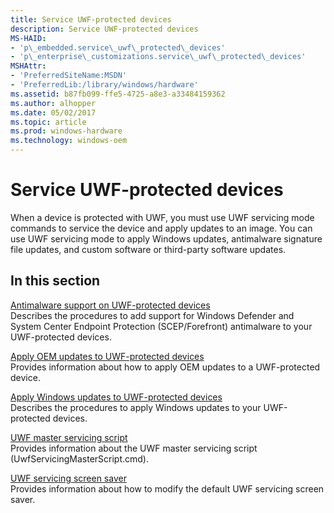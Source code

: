 ```yaml
---
title: Service UWF-protected devices
description: Service UWF-protected devices
MS-HAID:
- 'p\_embedded.service\_uwf\_protected\_devices'
- 'p\_enterprise\_customizations.service\_uwf\_protected\_devices'
MSHAttr:
- 'PreferredSiteName:MSDN'
- 'PreferredLib:/library/windows/hardware'
ms.assetid: b87fb099-ffe5-4725-a8e3-a33484159362
ms.author: alhopper
ms.date: 05/02/2017
ms.topic: article
ms.prod: windows-hardware
ms.technology: windows-oem
---
```


# Service UWF-protected devices


When a device is protected with UWF, you must use UWF servicing mode commands to service the device and apply updates to an image. You can use UWF servicing mode to apply Windows updates, antimalware signature file updates, and custom software or third-party software updates.

## In this section


<a href="" id="uwfantimalware-support"></a>[Antimalware support on UWF-protected devices](https://msdn.microsoft.com/en-us/windows/hardware/commercialize/customize/enterprise/uwf-antimalware-support)  
Describes the procedures to add support for Windows Defender and System Center Endpoint Protection (SCEP/Forefront) antimalware to your UWF-protected devices.

<a href="" id="uwfapply-oem-updates"></a>[Apply OEM updates to UWF-protected devices](https://msdn.microsoft.com/en-us/windows/hardware/commercialize/customize/enterprise/uwf-apply-windows-updates)  
Provides information about how to apply OEM updates to a UWF-protected device.

<a href="" id="uwfapply-windows-updates"></a>[Apply Windows updates to UWF-protected devices](https://msdn.microsoft.com/en-us/windows/hardware/commercialize/customize/enterprise/uwf-apply-windows-updates)  
Describes the procedures to apply Windows updates to your UWF-protected devices.

<a href="" id="uwf-master-servicing-script"></a>[UWF master servicing script](https://msdn.microsoft.com/en-us/windows/hardware/commercialize/customize/enterprise/uwf-master-servicing-script)  
Provides information about the UWF master servicing script (UwfServicingMasterScript.cmd).

<a href="" id="uwf-servicing-screen-saver"></a>[UWF servicing screen saver](https://msdn.microsoft.com/en-us/windows/hardware/commercialize/customize/enterprise/uwf-servicing-screen-saver)  
Provides information about how to modify the default UWF servicing screen saver.









